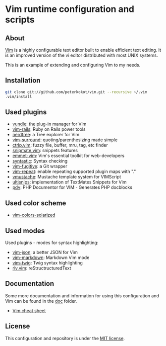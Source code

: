 Vim runtime configuration and scripts
=====================================


About
-----

[Vim](http://www.vim.org/) is a highly configurable text editor built to enable efficient text editing.
It is an improved version of the vi editor distributed with most UNIX systems.

This is an example of extending and configuring Vim to my needs.

Installation
------------

```bash
git clone git://github.com/peterkokot/vim.git --recursive ~/.vim
.vim/install
```

Used plugins
------------

* [vundle](https://github.com/gmarik/vundle): the plug-in manager for Vim
* [vim-rails](https://github.com/tpope/vim-rails): Ruby on Rails power tools
* [nerdtree](https://github.com/scrooloose/nerdtree): a Tree explorer for Vim
* [vim-surround](https://github.com/tpope/vim-surround): quoting/parenthesizing made simple
* [ctrlp.vim](https://github.com/kien/ctrlp.vim): fuzzy file, buffer, mru, tag, etc finder
* [snipmate.vim](https://github.com/msanders/snipmate.vim): snippets features
* [emmet-vim](https://github.com/mattn/emmet-vim): Vim's essential toolkit for web-developers
* [syntastic](https://github.com/scrooloose/syntastic): Syntax checking
* [vim-fugitive](https://github.com/tpope/vim-fugitive): a Git wrapper
* [vim-repeat](https://github.com/tpope/vim-repeat): enable repeating supported plugin maps with "."
* [vmustache](https://github.com/tobyS/vmustache): Mustache template system for VIMScript
* [ultisnips](https://github.com/SirVer/ultisnips): implementation of TextMates Snippets for Vim
* [pdv](https://github.com/tobyS/pdv): PHP Documentor for VIM - Generates PHP docblocks

Used color scheme
-----------------

* [vim-colors-solarized](https://github.com/altercation/vim-colors-solarized)

Used modes
----------

Used plugins - modes for syntax highlighting:

* [vim-json](https://github.com/elzr/vim-json): a better JSON for Vim
* [vim-markdown](https://github.com/tpope/vim-markdown): Markdown Vim mode
* [vim-twig](https://github.com/evidens/vim-twig): Twig syntax highlighting
* [riv.vim](https://github.com/Rykka/riv.vim): reStructructuredText

Documentation
-------------

Some more documentation and information for using this configuration and Vim can be found in the [doc](https://github.com/peterkokot/vim/blob/master/doc/index.md) folder.

* [Vim cheat sheet](https://github.com/peterkokot/vim/blob/master/doc/cheatSheet.md)

License
-------

This configuration and repository is under the [MIT license](https://github.com/peterkokot/vim/blob/master/LICENSE).
